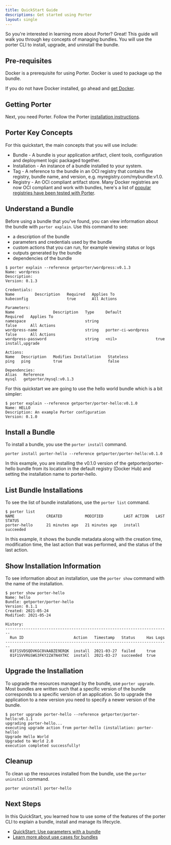 ```yaml
---
title: QuickStart Guide
descriptions: Get started using Porter
layout: single
---
```


So you're interested in learning more about Porter? Great! This guide will walk you through key concepts of managing bundles. You will use the porter CLI to install, upgrade, and uninstall the bundle. 

## Pre-requisites

Docker is a prerequisite for using Porter. Docker is used to package up the bundle. 

If you do not have Docker installed, go ahead and [get Docker](https://docs.docker.com/get-docker/). 

## Getting Porter

Next, you need Porter. Follow the Porter [installation instructions](/install/).

## Porter Key Concepts 

For this quickstart, the main concepts that you will use include:

* Bundle - A bundle is your application artifact, client tools, configuration and deployment logic packaged together. 
* Installation - An instance of a bundle installed to your system.
* Tag - A reference to the bundle in an OCI registry that contains the registry, bundle name, and version, e.g. myregistry.com/mybundle:v1.0.
* Registry - An OCI compliant artifact store.
  Many Docker registries are now OCI compliant and work with bundles, here's a list of [popular registries have been tested with Porter](/compatible-registries).

## Understand a Bundle

Before using a bundle that you've found, you can view information about the bundle with `porter explain`.
Use this command to see:
* a description of the bundle
* parameters and credentials used by the bundle
* custom actions that you can run, for example viewing status or logs
* outputs generated by the bundle
* dependencies of the bundle

```console
$ porter explain --reference getporter/wordpress:v0.1.3
Name: wordpress
Description:
Version: 0.1.3

Credentials:
Name         Description   Required   Applies To
kubeconfig                 true       All Actions

Parameters:
Name                 Description   Type     Default               Required   Applies To
namespace                          string                         false      All Actions
wordpress-name                     string   porter-ci-wordpress   false      All Actions
wordpress-password                 string   <nil>                 true       install,upgrade

Actions:
Name   Description   Modifies Installation   Stateless
ping   ping          true                    false

Dependencies:
Alias   Reference
mysql   getporter/mysql:v0.1.3
```

For this quickstart we are going to use the hello world bundle which is a bit simpler:

```console
$ porter explain --reference getporter/porter-hello:v0.1.0
Name: HELLO
Description: An example Porter configuration
Version: 0.1.0
```

## Install a Bundle

To install a bundle, you use the `porter install` command. 

```
porter install porter-hello --reference getporter/porter-hello:v0.1.0
```

In this example, you are installing the v0.1.0 version of the getporter/porter-hello bundle from its location in the default registry (Docker Hub) and setting the installation name to porter-hello.

## List Bundle Installations

To see the list of bundle installations, use the `porter list` command.

```console
$ porter list
NAME              CREATED          MODIFIED         LAST ACTION   LAST STATUS
porter-hello      21 minutes ago   21 minutes ago   install       succeeded
```

In this example, it shows the bundle metadata along with the creation time, modification time, the last action that was performed, and the status of the last action.

## Show Installation Information

To see information about an installation, use the `porter show` command with the name of the installation.

```console
$ porter show porter-hello
Name: hello
Bundle: getporter/porter-hello
Version: 0.1.1
Created: 2021-05-24
Modified: 2021-05-24

History:
------------------------------------------------------------------------
  Run ID                      Action   Timestamp   Status     Has Logs
------------------------------------------------------------------------
  01F1SVDSQDVKGC0VAABZE9ERQK  install  2021-03-27  failed     true
  01F1SVVRGSWG3FKY2ZATN4XTKC  install  2021-03-27  succeeded  true
```


## Upgrade the Installation

To upgrade the resources managed by the bundle, use `porter upgrade`.
Most bundles are written such that a specific version of the bundle corresponds to a specific version of an application.
So to upgrade the application to a new version you need to specify a newer version of the bundle.

```console
$ porter upgrade porter-hello --reference getporter/porter-hello:v0.1.1
upgrading porter-hello...
executing upgrade action from porter-hello (installation: porter-hello)
Upgrade Hello World
Upgraded to World 2.0
execution completed successfully!
```

## Cleanup

To clean up the resources installed from the bundle, use the `porter uninstall` command. 

```
porter uninstall porter-hello
```

## Next Steps 

In this QuickStart, you learned how to use some of the features of the porter CLI to explain a bundle, install and manage its lifecycle.

* [QuickStart: Use parameters with a bundle](/quickstart/parameters/)
* [Learn more about use cases for bundles](/learning/#the-devil-is-in-the-deployments-bundle-use-cases)
